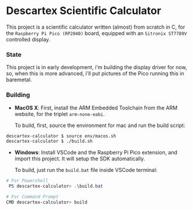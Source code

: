 # Descartex Scientific Calculator

This project is a scientific calculator written (almost) from scratch in C, for the
`Raspberry Pi Pico (RP2040)` board, equipped with an `Sitronix ST7789V` controlled display.

### State
This project is in early development, i'm building the display driver for now, so, when this is
more advanced, i'll put pictures of the Pico running this in baremetal.

### Building

- **MacOS X**:
  First, install the ARM Embedded Toolchain from the ARM website, for the triplet `arm-none-eabi`.

  To build, first, source the environment for mac and run the build script:
```sh
descartex-calculator $ source env/macos.sh
descartex-calculator $ ./build.sh
```

- **Windows**:
  Install VSCode and the Raspberry Pi Pico extension, and import this project. It will setup the
  SDK automatically.

  To build, just run the `build.bat` file inside VSCode terminal:
```powershell
# For Powershell
 PS descartex-calculator> .\build.bat

# For Command Prompt
CMD descartex-calculator> build
```
